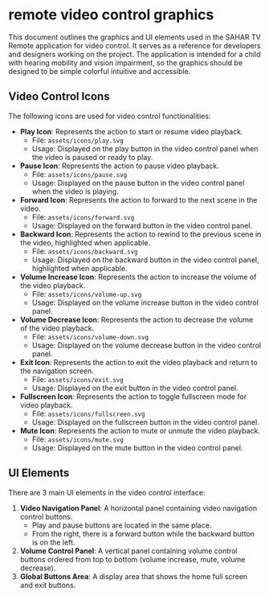 # remote video control graphics

This document outlines the graphics and UI elements used in the SAHAR TV Remote application for video control. It serves as a reference for developers and designers working on the project.
The application is intended for a child with hearing mobility and vision impairment, so the graphics should be designed to be simple colorful intuitive and accessible.

## Video Control Icons

The following icons are used for video control functionalities:
- **Play Icon**: Represents the action to start or resume video playback.
  - File: `assets/icons/play.svg`
  - Usage: Displayed on the play button in the video control panel when the video is paused or ready to play.
- **Pause Icon**: Represents the action to pause video playback.
  - File: `assets/icons/pause.svg`
  - Usage: Displayed on the pause button in the video control panel when the video is playing.
- **Forward Icon**: Represents the action to forward to the next scene in the video.
  - File: `assets/icons/forward.svg`
  - Usage: Displayed on the forward button in the video control panel.
- **Backward Icon**: Represents the action to rewind to the previous scene in the video, highlighted when applicable.
  - File: `assets/icons/backward.svg`
  - Usage: Displayed on the backward button in the video control panel, highlighted when applicable.
- **Volume Increase Icon**: Represents the action to increase the volume of the video playback.
  - File: `assets/icons/volume-up.svg`
  - Usage: Displayed on the volume increase button in the video control panel.
- **Volume Decrease Icon**: Represents the action to decrease the volume of the video playback.
  - File: `assets/icons/volume-down.svg`
  - Usage: Displayed on the volume decrease button in the video control panel.
- **Exit Icon**: Represents the action to exit the video playback and return to the navigation screen.
  - File: `assets/icons/exit.svg`
  - Usage: Displayed on the exit button in the video control panel.
- **Fullscreen Icon**: Represents the action to toggle fullscreen mode for video playback.
  - File: `assets/icons/fullscreen.svg`
  - Usage: Displayed on the fullscreen button in the video control panel.
- **Mute Icon**: Represents the action to mute or unmute the video playback.
  - File: `assets/icons/mute.svg`
  - Usage: Displayed on the mute button in the video control panel.

## UI Elements

There are 3 main UI elements in the video control interface:
1. **Video Navigation Panel**: A horizontal panel containing video navigation control buttons.
   - Play and pause buttons are located in the same place.
   - From the right, there is a forward button while the backward button is on the left.
2. **Volume Control Panel**: A vertical panel containing volume control buttons ordered from top to bottom (volume increase, mute, volume decrease).
3. **Global Buttons Area**: A display area that shows the home full screen and exit buttons.
